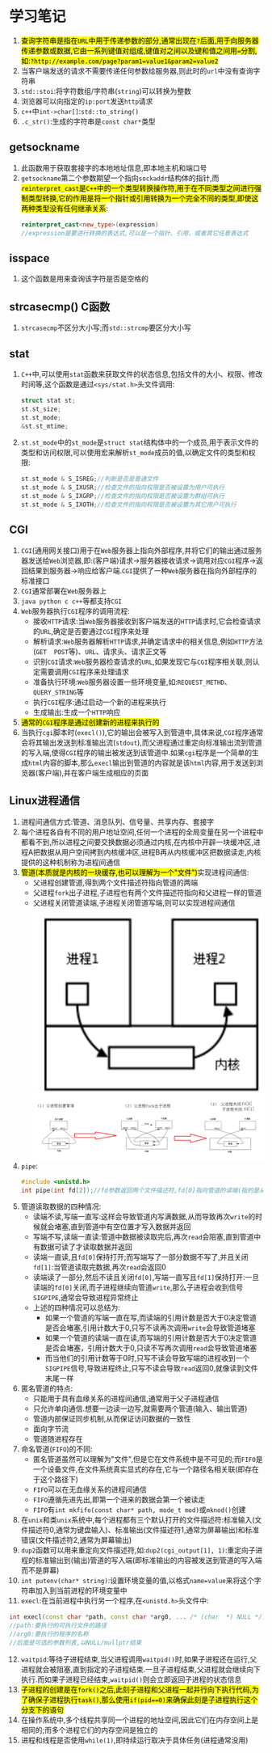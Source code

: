 # 学习笔记
1. <mark>查询字符串是指在`URL`中用于传递参数的部分,通常出现在`?`后面,用于向服务器传递参数或数据,它由一系列键值对组成,键值对之间以及键和值之间用`=`分割,如:`?http://example.com/page?param1=value1&param2=value2`</mark>
2. 当客户端发送的请求不需要传递任何参数给服务器,则此时的`url`中没有查询字符串
3. `std::stoi`:将字符数组/字符串(`string`)可以转换为整数
4. 浏览器可以向指定的`ip:port`发送`http`请求
5. `c++`中`int->char[]`:`std::to_string()`
6. `.c_str()`:生成的字符串是`const char*`类型
## getsockname
1. 此函数用于获取套接字的本地地址信息,即本地主机和端口号
2. `getsockname`第二个参数期望一个指向`sockaddr`结构体的指针,而<mark>`reinterpret_cast`是`C++`中的一个类型转换操作符,用于在不同类型之间进行强制类型转换,它的作用是将一个指针或引用转换为一个完全不同的类型,即使这两种类型没有任何继承关系</mark>:
   ```C++
   reinterpret_cast<new_type>(expression)
   //expression是要进行转换的表达式,可以是一个指针、引用、或者其它任意表达式
   ```
## isspace
1. 这个函数是用来查询该字符是否是空格的
## strcasecmp()  C函数
1. `strcasecmp`不区分大小写;而`std::strcmp`要区分大小写

##  stat
1. `C++`中,可以使用`stat`函数来获取文件的状态信息,包括文件的大小、权限、修改时间等,这个函数是通过`<sys/stat.h>`头文件调用:
   ```C++
   struct stat st;
   st.st_size;
   st.st_mode;
   &st.st_mtime;
   ```
2. `st.st_mode`中的`st_mode`是`struct stat`结构体中的一个成员,用于表示文件的类型和访问权限,可以使用宏来解析`st_mode`成员的值,以确定文件的类型和权限:
   ```C++
   st.st_mode & S_ISREG;//判断是否是普通文件
   st.st_mode & S_IXUSR;//检查文件的指向权限是否被设置为用户可执行
   st.st_mode & S_IXGRP;//检查文件的指向权限是否被设置为群组可执行
   st.st_mode & S_IXOTH;//检查文件的指向权限是否被设置为其它用户可执行
   ```
## CGI
1. `CGI`(通用网关接口)用于在`Web`服务器上指向外部程序,并将它们的输出通过服务器发送给`Web`浏览器,即:(客户端)请求->服务器接收请求->调用对应`CGI`程序->返回结果到服务器->响应给客户端.`CGI`提供了一种`Web`服务器在指向外部程序的标准接口
2. `CGI`通常部署在`Web`服务器上
3. `java python c c++`等都支持`CGI`
4. `Web`服务器执行`CGI`程序的调用流程:
   * 接收`HTTP`请求:当`Web`服务器接收到客户端发送的`HTTP`请求时,它会检查请求的`URL`,确定是否要通过`CGI`程序来处理
   * 解析请求:`Web`服务器解析`HTTP`请求,并确定请求中的相关信息,例如`HTTP`方法(`GET  POST`等)、`URL`、请求头、请求正文等
   * 识别`CGI`请求:`Web`服务器检查请求的`URL`,如果发现它与`CGI`程序相关联,则认定需要调用`CGI`程序来处理请求
   * 准备执行环境:`Web`服务器设置一些环境变量,如:`REQUEST_METHD`、`QUERY_STRING`等
   * 执行`CGI`程序:通过启动一个新的进程来执行
   * 生成输出:生成一个`HTTP`响应
5. <mark>通常的`CGI`程序是通过创建新的进程来执行的</mark>
6. 当执行`cgi`脚本时(`execl()`),它的输出会被写入到管道中,具体来说,`CGI`程序通常会将其输出发送到标准输出流(`stdout`),而父进程通过重定向标准输出流到管道的写入端,使得`CGI`程序的输出被发送到该管道中.如果`cgi`程序是一个简单的生成`html`内容的脚本,那么`execl`输出到管道的内容就是该`html`内容,用于发送到浏览器(客户端),并在客户端生成相应的页面
## Linux进程通信
1. 进程间通信方式:管道、消息队列、信号量、共享内存、套接字
2. 每个进程各自有不同的用户地址空间,任何一个进程的全局变量在另一个进程中都看不到,所以进程之间要交换数据必须通过内核,在内核中开辟一块缓冲区,进程A把数据从用户空间拷到内核缓冲区,进程B再从内核缓冲区把数据读走,内核提供的这种机制称为进程间通信
3. <mark>管道(本质就是内核的一块缓存,也可以理解为一个"文件")</mark>实现进程间通信:
   * 父进程创建管道,得到两个文件描述符指向管道的两端
   * 父进程`fork`出子进程,子进程也有两个文件描述符指向和父进程一样的管道
   * 父进程关闭管道读端,子进程关闭管道写端,则可以实现进程间通信 
   ![](pipe2.png)
   ![](pipe.png)
4. `pipe`:
   ```C++
   #include <unistd.h>
   int pipe(int fd[2]);//fd参数返回两个文件描述符,fd[0]指向管道的读端(指的是从管道读),fd[1]指向管道的写端(指的是向管道写)
   ```
5. 管道读取数据的四种情况:
   * 读端不读,写端一直写:这样会导致管道内写满数据,从而导致再次`write`的时候就会堵塞,直到管道中有空位置才写入数据并返回
   * 写端不写,读端一直读:管道中数据被读取完后,再次`read`会阻塞,直到管道中有数据可读了才读取数据并返回
   * 读端一直读,且`fd[0]`保持打开;而写端写了一部分数据不写了,并且关闭`fd[1]`:当管道读取完数据,再次`read`会返回0
   * 读端读了一部分,然后不读且关闭`fd[0]`,写端一直写且`fd[1]`保持打开:一旦读端的`fd[0]`关闭,而子进程继续向管道`write`,那么子进程会收到信号`SIGPIPE`,通常会导致进程异常终止
   * 上述的四种情况可以总结为:
      - 如果一个管道的写端一直在写,而读端的引⽤计数是否⼤于0决定管道是否会堵塞,引用计数大于0,只写不读再次调用`write`会导致管道堵塞
      - 如果一个管道的读端一直在读,而写端的引⽤计数是否⼤于0决定管道是否会堵塞，引用计数大于0,只读不写再次调用`read`会导致管道堵塞
      - 而当他们的引用计数等于0时,只写不读会导致写端的进程收到一个`SIGPIPE`信号,导致进程终止,只写不读会导致`read`返回0,就像读到⽂件末尾⼀样
6. 匿名管道的特点:
   * 只能用于具有血缘关系的进程间通信,通常用于父子进程通信
   * 只允许单向通信.想要一边读一边写,就需要两个管道(输入、输出管道)
   * 管道内部保证同步机制,从而保证访问数据的一致性
   * 面向字节流
   * 管道随进程存在
7. 命名管道(`FIFO`)的不同:
   * 匿名管道虽然可以理解为"文件",但是它在文件系统中是不可见的;而`FIFO`是一个设备文件,在文件系统真实显式的存在,它与一个路径名相关联(即存在于这个路径下)
   * `FIFO`可以在无血缘关系的进程间通信
   * `FIFO`遵循先进先出,即第一个进来的数据会第一个被读走
   * `FIFO`有`int mkfifo(const char* path, mode_t mod)`或`mknod()`创建
8. 在`unix`和类`unix`系统中,每个进程都有三个默认打开的文件描述符:标准输入(文件描述符0,通常为键盘输入)、标准输出(文件描述符1,通常为屏幕输出)和标准错误(文件描述符2,通常为屏幕输出)
9. `dup2`函数可以用来重定向文件描述符,如:`dup2(cgi_output[1], 1)`:重定向子进程的标准输出到(输出)管道的写入端(即标准输出的内容被发送到管道的写入端而不是屏幕)
10. `int putenv(char* string)`:设置环境变量的值,以格式`name=value`来将这个字符串加入到当前进程的环境变量中
11. `execl`:在当前进程中执行另一个程序,在`<unistd.h>`头文件中:
   ```C++
   int execl(const char *path, const char *arg0, ... /* (char  *) NULL */);
   //path:要执行的可执行文件的路径
   //arg0:要执行的程序的名称
   //后面是可选的参数列表,以NULL/mullptr结束
   ```
12. `waitpid`:等待子进程结束,当父进程调用`waitpid()`时,如果子进程还在运行,父进程就会被阻塞,直到指定的子进程结束.一旦子进程结束,父进程就会继续向下执行.而如果子进程已经结束,`waitpid()`则会立即返回子进程的状态信息
13. <mark>子进程的创建是在`fork()`之后,此刻子进程和父进程一起并行向下执行代码,为了确保子进程执行`task()`,那么使用`if(pid==0)`来确保此刻是子进程执行这个分支下的语句</mark>
14. 在操作系统中,多个线程共享同一个进程的地址空间,因此它们在内存空间上是相同的;而多个进程它们的内存空间是独立的
15. 进程和线程是否使用`while(1)`,即持续运行取决于具体任务(进程通常没用)




